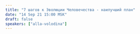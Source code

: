 ```yaml
---
title: "7 шагов к Эволюции Человечества - наилучший план"
date: "14 Sep 21 15:00 MSK"
draft: false
speakers: ["alla-volodina"]
---
```


